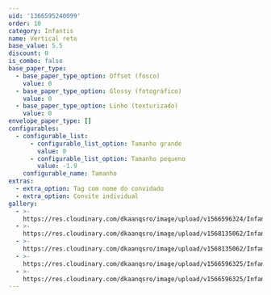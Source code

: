 ```yaml
---
uid: '1366595240099'
order: 10
category: Infantis
name: Vertical reto
base_value: 5.5
discount: 0
is_combo: false
base_paper_type:
  - base_paper_type_option: Offset (fosco)
    value: 0
  - base_paper_type_option: Glossy (fotográfico)
    value: 0
  - base_paper_type_option: Linho (texturizado)
    value: 0
envelope_paper_type: []
configurables:
  - configurable_list:
      - configurable_list_option: Tamanho grande
        value: 0
      - configurable_list_option: Tamanho pequeno
        value: -1.9
    configurable_name: Tamanho
extras:
  - extra_option: Tag com nome do convidado
  - extra_option: Convite individual
gallery:
  - >-
    https://res.cloudinary.com/dkaanqsro/image/upload/v1566596324/Infantis/Convite_vertical_corte_reto_1_d0vzih.jpg
  - >-
    https://res.cloudinary.com/dkaanqsro/image/upload/v1568135062/Infantis/Convite_vertical_corte_reto_3_j9trep.jpg
  - >-
    https://res.cloudinary.com/dkaanqsro/image/upload/v1568135062/Infantis/Convite_vertical_corte_reto_2_ixxiwe.jpg
  - >-
    https://res.cloudinary.com/dkaanqsro/image/upload/v1566596325/Infantis/Convite_vertical_corte_reto_4_z1fmkp.jpg
  - >-
    https://res.cloudinary.com/dkaanqsro/image/upload/v1566596325/Infantis/Convite_vertical_corte_reto_5_cmt0lu.jpg
---
```


